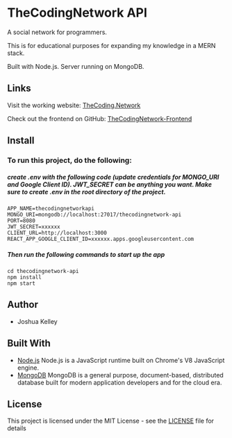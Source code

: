 # TheCodingNetwork API

A social network for programmers.

This is for educational purposes for expanding my knowledge in a MERN stack.

Built with Node.js. Server running  on MongoDB.

## Links


  Visit the working website: [TheCoding.Network](https://thecoding.network/)

  Check out the frontend on GitHub: [TheCodingNetwork-Frontend](https://github.com/JoshLore/TheCodingNetwork-API)


## Install


### To run this project, do the following:

##### create .env with the following code (update credentials for MONGO_URI and Google Client ID). JWT_SECRET can be anything you want. Make sure to create .env in the root directory of the project.

```
APP_NAME=thecodingnetworkapi
MONGO_URI=mongodb://localhost:27017/thecodingnetwork-api
PORT=8080
JWT_SECRET=xxxxxx
CLIENT_URL=http://localhost:3000
REACT_APP_GOOGLE_CLIENT_ID=xxxxxx.apps.googleusercontent.com
```


##### Then run the following commands to start up the app

```
cd thecodingnetwork-api
npm install
npm start
```

## Author
  - Joshua Kelley

## Built With

  * [Node.js](https://nodejs.org/) Node.js is a JavaScript runtime built on Chrome's V8 JavaScript engine.
  * [MongoDB](https://www.mongodb.com/) MongoDB is a general purpose, document-based, distributed database built for modern application developers and for the cloud era.
  
  
## License

This project is licensed under the MIT License - see the [LICENSE](https://github.com/JoshLore/TheCodingNetwork/blob/master/LICENSE) file for details

